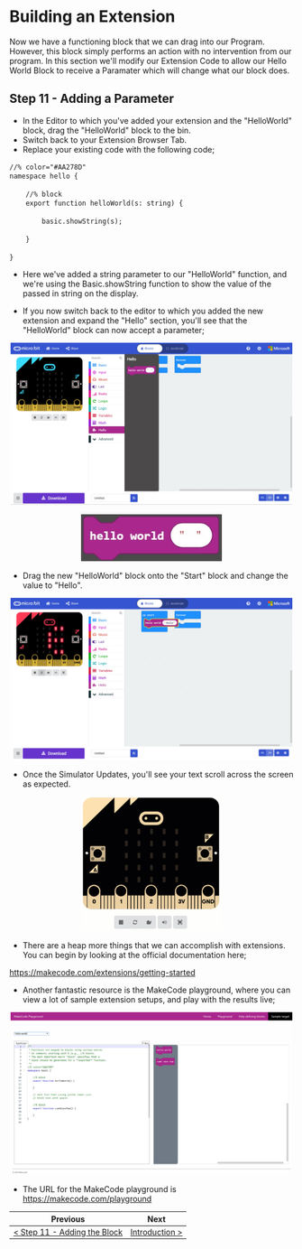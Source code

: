 # Building an Extension #

Now we have a functioning block that we can drag into our Program.
However, this block simply performs an action with no intervention from our program.
In this section we'll modify our Extension Code to allow our Hello World Block to receive a Paramater which will change what our block does.

## Step 11 - Adding a Parameter ##

- In the Editor to which you've added your extension and the "HelloWorld" block, drag the "HelloWorld" block to the bin.
- Switch back to your Extension Browser Tab. 
- Replace your existing code with the following code;

```
//% color="#AA278D"
namespace hello {

    //% block
    export function helloWorld(s: string) {

        basic.showString(s);

    }

} 
```

- Here we've added a string parameter to our "HelloWorld" function, and we're using the Basic.showString function to show the value of the passed in string on the display.

- If you now switch back to the editor to which you added the new extension and expand the "Hello" section, you'll see that the "HelloWorld" block can now accept a parameter;

<p align="center">
    <img src="images/12-hello-world-parameter-block.jpg" width="500px" >
</p>

<p align="center">
    <img src="images/12-hello-world-parameter-block-2.jpg" width="250px" >
</p>

- Drag the new "HelloWorld" block onto the "Start" block and change the value to "Hello".

<p align="center">
    <img src="images/12-hello-world-parameter-block-placed.jpg" width="500px" >
</p>

- Once the Simulator Updates, you'll see your text scroll across the screen as expected.

<p align="center">
    <img src="images/12-hello-world-parameter-block-placed.gif" width="250px" >
</p>

- There are a heap more things that we can accomplish with extensions. You can begin by looking at the official documentation here;

https://makecode.com/extensions/getting-started

- Another fantastic resource is the MakeCode playground, where you can view a lot of sample extension setups, and play with the results live;

<p align="center">
    <img src="images/12-makecode-playground.jpg" width="500px" >
</p>

- The URL for the MakeCode playground is https://makecode.com/playground

| Previous | Next |
| -------- | ---- |
| [< Step 11 - Adding the Block](11-adding-block.md) | [Introduction >](/README.md) |